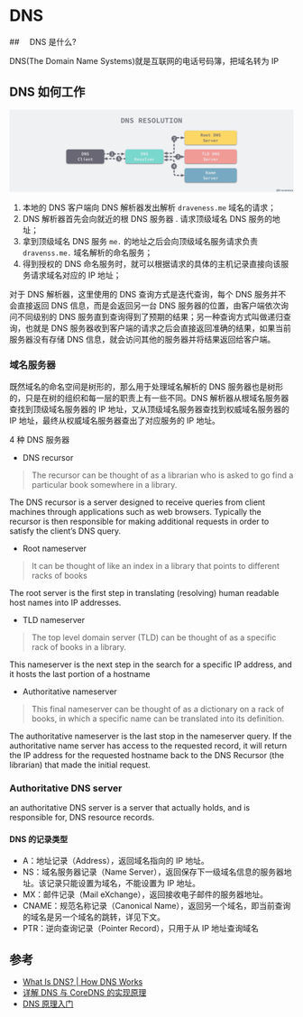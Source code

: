 # DNS

##　 DNS 是什么?

DNS(The Domain Name Systems)就是互联网的电话号码簿，把域名转为 IP

## DNS 如何工作

![dns-resolution](./imgs/dns-resolution.png)

1. 本地的 DNS 客户端向 DNS 解析器发出解析 `draveness.me` 域名的请求；
2. DNS 解析器首先会向就近的根 DNS 服务器 . 请求顶级域名 DNS 服务的地址；
3. 拿到顶级域名 DNS 服务 `me.` 的地址之后会向顶级域名服务请求负责 `dravenss.me.` 域名解析的命名服务；
4. 得到授权的 DNS 命名服务时，就可以根据请求的具体的主机记录直接向该服务请求域名对应的 IP 地址；

对于 DNS 解析器，这里使用的 DNS 查询方式是迭代查询，每个 DNS 服务并不会直接返回 DNS 信息，而是会返回另一台 DNS 服务器的位置，由客户端依次询问不同级别的 DNS 服务直到查询得到了预期的结果；另一种查询方式叫做递归查询，也就是 DNS 服务器收到客户端的请求之后会直接返回准确的结果，如果当前服务器没有存储 DNS 信息，就会访问其他的服务器并将结果返回给客户端。

### 域名服务器

既然域名的命名空间是树形的，那么用于处理域名解析的 DNS 服务器也是树形的，只是在树的组织和每一层的职责上有一些不同。DNS 解析器从根域名服务器查找到顶级域名服务器的 IP 地址，又从顶级域名服务器查找到权威域名服务器的 IP 地址，最终从权威域名服务器查出了对应服务的 IP 地址。

4 种 DNS 服务器

- DNS recursor

> The recursor can be thought of as a librarian who is asked to go find a particular book somewhere in a library.

The DNS recursor is a server designed to receive queries from client machines through applications such as web browsers. Typically the recursor is then responsible for making additional requests in order to satisfy the client’s DNS query.

- Root nameserver

> It can be thought of like an index in a library that points to different racks of books

The root server is the first step in translating (resolving) human readable host names into IP addresses.

- TLD nameserver

> The top level domain server (TLD) can be thought of as a specific rack of books in a library.

This nameserver is the next step in the search for a specific IP address, and it hosts the last portion of a hostname

- Authoritative nameserver

> This final nameserver can be thought of as a dictionary on a rack of books, in which a specific name can be translated into its definition.

The authoritative nameserver is the last stop in the nameserver query. If the authoritative name server has access to the requested record, it will return the IP address for the requested hostname back to the DNS Recursor (the librarian) that made the initial request.

### Authoritative DNS server

an authoritative DNS server is a server that actually holds, and is responsible for, DNS resource records.

#### DNS 的记录类型

- A：地址记录（Address），返回域名指向的 IP 地址。
- NS：域名服务器记录（Name Server），返回保存下一级域名信息的服务器地址。该记录只能设置为域名，不能设置为 IP 地址。
- MX：邮件记录（Mail eXchange），返回接收电子邮件的服务器地址。
- CNAME：规范名称记录（Canonical Name），返回另一个域名，即当前查询的域名是另一个域名的跳转，详见下文。
- PTR：逆向查询记录（Pointer Record），只用于从 IP 地址查询域名

## 参考

- [What Is DNS? | How DNS Works](https://www.cloudflare.com/learning/dns/what-is-dns/)
- [详解 DNS 与 CoreDNS 的实现原理](https://draveness.me/dns-coredns)
- [DNS 原理入门](http://www.ruanyifeng.com/blog/2016/06/dns.html)
